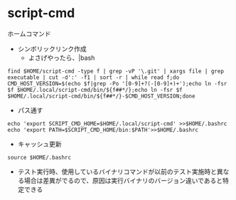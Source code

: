 # script-cmd
ホームコマンド

- シンボリックリンク作成
  - よさげやったら、|bash
```
find $HOME/script-cmd -type f | grep -vP '\.git' | xargs file | grep executable | cut -d':' -f1 | sort -r | while read f;do CMD_HOST_VERSION=$(echo $f|grep -Po '[0-9]+?(-[0-9]+)+');echo ln -fsr $f $HOME/.local/script-cmd/bin/${f##*/};echo ln -fsr $f $HOME/.local/script-cmd/bin/${f##*/}-$CMD_HOST_VERSION;done
```

- パス通す


```
echo 'export SCRIPT_CMD_HOME=$HOME/.local/script-cmd' >>$HOME/.bashrc
echo 'export PATH=$SCRIPT_CMD_HOME/bin:$PATH'>>$HOME/.bashrc
```

- キャッシュ更新

```
source $HOME/.bashrc
```


- テスト実行時、使用しているバイナリコマンドが以前のテスト実施時と異なる場合は差異がでるので、原因は実行バイナリのバージョン違いであると特定できる
